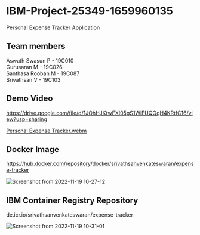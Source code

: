 # IBM-Project-25349-1659960135
Personal Expense Tracker Application

## Team members
Aswath Swasun P - 19C010 </br>
Gurusaran M - 19C026 </br>
Santhasa Rooban M - 19C087 </br>
Srivathsan V - 19C103 </br>

## Demo Video

https://drive.google.com/file/d/1JOhHJKtwFXI05gS1WlFUQQqH4KRtfC16/view?usp=sharing

[Personal Expense Tracker.webm](https://user-images.githubusercontent.com/74530357/202835133-bda5f930-c300-4688-8b40-4ca1153ee429.webm)


## Docker Image

https://hub.docker.com/repository/docker/srivathsanvenkateswaran/expense-tracker

![Screenshot from 2022-11-19 10-27-12](https://user-images.githubusercontent.com/74530357/202835100-55798ee1-a265-4be6-84c5-9d18705046de.png)


## IBM Container Registry Repository

de.icr.io/srivathsanvenkateswaran/expense-tracker

![Screenshot from 2022-11-19 10-31-01](https://user-images.githubusercontent.com/74530357/202835090-2d5d793a-0028-4852-ba48-34562620c471.png)
